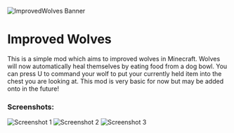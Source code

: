 ![ImprovedWolves Banner](https://mrcrayfish.com/img/improvedwolves/banner.jpg)

# Improved Wolves

This is a simple mod which aims to improved wolves in Minecraft. Wolves will now automatically heal themselves by eating food from a dog bowl. You can press U to command your wolf to put your currently held item into the chest you are looking at. This mod is very basic for now but may be added onto in the future!

### Screenshots:

![Screenshot 1](https://mrcrayfish.com/img/improvedwolves/screenshots/Screenshot1.jpg)
![Screenshot 2](https://mrcrayfish.com/img/improvedwolves/screenshots/Screenshot2.jpg)
![Screenshot 3](https://mrcrayfish.com/img/improvedwolves/screenshots/Screenshot3.jpg)
